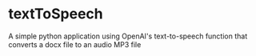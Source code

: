 # textToSpeech
A simple python application using OpenAI's text-to-speech function that converts a docx file to an audio MP3 file
